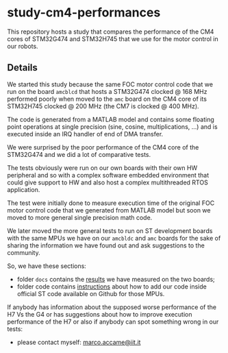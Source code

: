 # study-cm4-performances
This repository hosts a study that compares the performance of the CM4 cores of STM32G474 and STM32H745 that we use for the motor control in our robots.

## Details

We started this study because the same FOC motor control code that we run on the board `amcblcd` that hosts a  STM32G474 clocked @ 168 MHz performed poorly when moved to the `amc` board on the CM4 core of its STM32H745 clocked @ 200 MHz (the CM7 is clocked @ 400 MHz).

The code is generated from a MATLAB model and contains some floating point operations at single precision (sine, cosine, multiplications, ...) and is executed inside an IRQ handler of end of DMA transfer.

We were surprised by the poor performance of the CM4 core of the STM32G474 and we did a lot of comparative tests.

The tests obviously were run on our own boards with their own HW peripheral and so with a complex software embedded environment that could give support to HW and also host a complex multithreaded RTOS application.

The test were initially done to measure execution time of the original FOC motor control code that we generated from MATLAB model but soon we moved to more general single precision math code.

We later moved the more general tests to run on ST development boards with the same MPUs we have on our `amcbldc` and `amc` boards for the sake of sharing the information we have found out and ask suggestions to the community.

So, we have these sections:

- folder `docs` contains the [results](.docs/performances.md) we have measured on the two boards;
- folder code contains [instructions](.code/performances.md) about how to add our code inside official ST code available on Github for those MPUs. 



If anybody has information about the supposed worse performance of the H7 Vs the G4 or has suggestions about how to improve execution performance of the H7 or also if anybody can spot something wrong in our tests:

- please contact myself: marco.accame@iit.it

